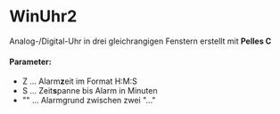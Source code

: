# WinUhr2
 Analog-/Digital-Uhr in drei gleichrangigen Fenstern
 erstellt mit **Pelles C**

#### Parameter:
* Z  ... Alarm**z**eit im Format H:M:S
* S  ... Zeit**s**panne bis Alarm in Minuten
* "" ... Alarmgrund zwischen zwei "..."


